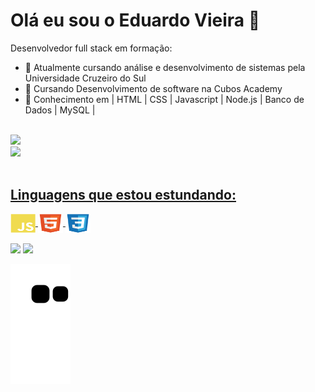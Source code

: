 # Olá eu sou o Eduardo Vieira 👋

<!--
**EduardoVieiraDev/EduardoVieiraDev** is a ✨ _special_ ✨ repository because its `README.md` (this file) appears on your GitHub profile.
-->
Desenvolvedor full stack em formação:

- 🔭 Atualmente cursando análise e desenvolvimento de sistemas pela Universidade Cruzeiro do Sul
- 🔭 Cursando Desenvolvimento de software na Cubos Academy
- 🌱 Conhecimento em | HTML | CSS | Javascript | Node.js | Banco de Dados | MySQL |


</br>
<div>
  <a href="https://github.com/EduardoVieirat/">
  <img height="180em" src="https://github-readme-stats.vercel.app/api?username=eduardovieirat&show_icons=true&theme=dark&include_all_commits=true&count_private=true"/>
    </br>
    <img height="150em" src="https://github-readme-stats.vercel.app/api/top-langs/?username=eduardovieirat&layout=compact&langs_count=7&theme=dark"/>
</div>

</br>

<div style="display: inline_block">
  <h2>Linguagens que estou estundando:</h2>
  <img align="center" alt="Edu-Js" height="30" width="40" src="https://raw.githubusercontent.com/devicons/devicon/master/icons/javascript/javascript-plain.svg">
  <img align="center" alt="Edu-HTML" height="30" width="40" src="https://raw.githubusercontent.com/devicons/devicon/master/icons/html5/html5-original.svg">
  <img align="center" alt="Edu-CSS" height="30" width="40" src="https://raw.githubusercontent.com/devicons/devicon/master/icons/css3/css3-original.svg">
<!--   <img align="center" alt="Edu-Csharp" height="30" width="40" src="https://raw.githubusercontent.com/devicons/devicon/master/icons/csharp/csharp-original.svg"> -->

</div>
  </br>
  
<div> 
  <a href = ""><img src="https://img.shields.io/badge/Gmail-D14836?style=for-the-badge&logo=gmail&logoColor=white"></a>
  <a href="https://www.linkedin.com/in/eduardo-vieira-tourino-571941204/" target="_blank"><img src="https://img.shields.io/badge/-LinkedIn-%230077B5?style=for-the-badge&logo=linkedin&logoColor=white" target="_blank"></a> 

</div>

![Snake animation](https://github.com/EduardoVieirat/EduardoVieirat/blob/output/github-contribution-grid-snake.svg)


<!--

- 👯 I’m looking to collaborate on ...
- 🤔 I’m looking for help with ...
- 💬 Ask me about ...
- 📫 How to reach me: ...
- 😄 Pronouns: ...
- ⚡ Fun fact: ...

-->
